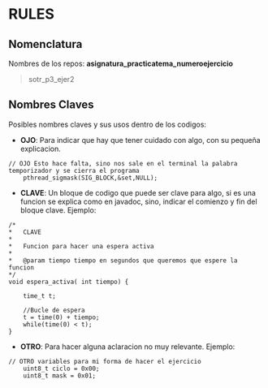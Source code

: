 # RULES

## Nomenclatura 

Nombres de los repos: **asignatura_practicatema_numeroejercicio**

> sotr_p3_ejer2

## Nombres Claves

Posibles nombres claves y sus usos dentro de los codigos:

* **OJO**: Para indicar que hay que tener cuidado con algo, con su pequeña explicacion.
```
// OJO Esto hace falta, sino nos sale en el terminal la palabra temporizador y se cierra el programa
	pthread_sigmask(SIG_BLOCK,&set,NULL);
```

* **CLAVE**: Un bloque de codigo que puede ser clave para algo, si es una funcion se explica como en javadoc, sino, indicar el comienzo y fin del bloque clave. Ejemplo:
```
/* 
*	CLAVE
*	
*  	Funcion para hacer una espera activa
*
*  	@param tiempo tiempo en segundos que queremos que espere la funcion
*/
void espera_activa( int tiempo) {

	time_t t;

	//Bucle de espera 
    t = time(0) + tiempo;
    while(time(0) < t);
}
```

* **OTRO**: Para hacer alguna aclaracion no muy relevante. Ejemplo:
```
// OTRO variables para mi forma de hacer el ejercicio
	uint8_t ciclo = 0x00;
	uint8_t mask = 0x01;
```
